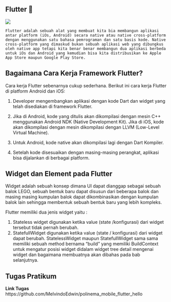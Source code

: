 ## __Flutter__ :art:

![](https://raharja.ac.id/wp-content/uploads/2020/11/Flutter-Cover.png)

    Flutter adalah sebuah alat yang membuat kita bia membangun aplikasi antar platform (iOs, Android) secara native atau native cross-platform dengan menggunakan satu bahasa pemrograman dan satu basis kode. Native cross-platform yang dimaskud bukan sebuah aplikasi web yang dibungkus oleh native app tetapi kita benar benar membangun dua aplikasi berbeda untuk iOs dan Android yang kemudian bisa kita distribusikan ke Apple App Store maupun Google Play Store.

## Bagaimana Cara Kerja Framework Flutter?
Cara kerja Flutter sebenarnya cukup sederhana. Berikut ini cara kerja Flutter di platform Android dan iOS:

1. Developer mengembangkan aplikasi dengan kode Dart dan widget yang telah disediakan di framework Flutter.

2. Jika di Android, kode yang ditulis akan dikompilasi dengan mesin C++ menggunakan Android NDK (Native Development Kit).  Jika di iOS, kode akan dikompilasi dengan mesin dikompilasi dengan LLVM (Low-Level Virtual Machine). 

3. Untuk Android, kode native akan dikompilasi lagi dengan Dart Kompiler.

4. Setelah kode disesuaikan dengan masing-masing perangkat, aplikasi bisa dijalankan di berbagai platform.  

## Widget dan Element pada Flutter 
Widget adalah sebuah konsep dimana UI dapat dianggap sebagai sebuah balok LEGO, sebuah bentuk baru dapat disusun dari beberapa balok dan masing masing kumpulan balok dapat dikombinasikan dengan kumpulan balok lain sehingga membentuk sebuah bentuk baru yang lebih kompleks.

Flutter memiliki dua jenis widget yaitu :
1.	Stateless widget digunakan ketika value (state /konfigurasi) dari widget tersebut tidak pernah berubah.
2.	StatefullWidget digunakan ketika value (state / konfigurasi) dari widget dapat berubah.
StatelessWidget maupun StatefullWidget sama sama memiliki sebuah method bernama “build” yang memiliki BuildContext untuk mengatur posisi widget didalam widget tree detail mengenai widget dan bagaimana membuatnya akan dibahas pada bab selanjutnya.

<h2>Tugas Pratikum</h2>
<b>Link Tugas</b>
https://github.com/MelvindoEdwin/polinema_mobile_flutter_hello